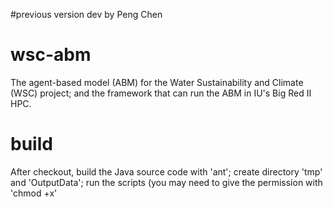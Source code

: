 #previous version dev by Peng Chen
# wsc-abm
The agent-based model (ABM) for the Water Sustainability and Climate (WSC) project; and the framework that can run the ABM in IU's Big Red II HPC.

# build
After checkout, build the Java source code with 'ant'; create directory 'tmp' and 'OutputData'; run the scripts (you may need to give the permission with 'chmod +x'
